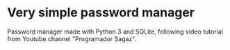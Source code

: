 # Very simple password manager

Password manager made with Python 3 and SQLite, following video tutorial from Youtube channel "Programador Sagaz".
